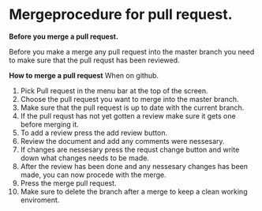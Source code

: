 # Mergeprocedure for pull request. 

**Before you merge a pull request.** 

Before you make a merge any pull request into the master branch you need to make sure that the pull requst has been reviewed. 

**How to merge a pull request**
When on github. 
1. Pick Pull request in the menu bar at the top of the screen. 
2. Choose the pull request you want to merge into the master branch. 
3. Make sure that the pull request is up to date with the current branch. 
4. If the pull requst has not yet gotten a review make sure it gets one before merging it. 
5. To add a review press the add review button. 
6. Review the document and add any comments were nessesary. 
7. If changes are nessesary press the requst change button and write down what changes needs to be made. 
8. After the review has been done and any nessesary changes has been made, you can now procede with the merge.
9. Press the merge pull request. 
10. Make sure to delete the branch after a merge to keep a clean working enviroment.  
 
